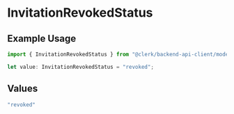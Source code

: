 # InvitationRevokedStatus

## Example Usage

```typescript
import { InvitationRevokedStatus } from "@clerk/backend-api-client/models/components";

let value: InvitationRevokedStatus = "revoked";
```

## Values

```typescript
"revoked"
```